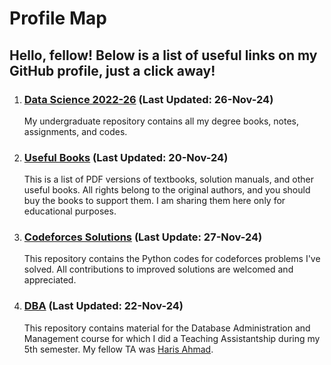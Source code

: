 # Profile Map

## Hello, fellow! Below is a list of useful links on my GitHub profile, just a click away! 
1. ### [Data Science 2022-26](https://github.com/merehansheikh/Data-Science-22) (Last Updated: 26-Nov-24)

   My undergraduate repository contains all my degree books, notes, assignments, and codes.
2. ### [Useful Books](https://github.com/merehansheikh/Data-Science-22/blob/main/README.md) (Last Updated: 20-Nov-24)

   This is a list of PDF versions of textbooks, solution manuals, and other useful books. All rights belong to the original authors, and you should buy the books to support them. I am sharing them here only for educational purposes.

3. ### [Codeforces Solutions](https://github.com/merehansheikh/code-forces-solutions) (Last Update: 27-Nov-24)

   This repository contains the Python codes for codeforces problems I've solved. All contributions to improved solutions are welcomed and appreciated.

4. ### [DBA](https://github.com/merehansheikh/DBA) (Last Updated: 22-Nov-24)

   This repository contains material for the Database Administration and Management course for which I did a Teaching Assistantship during my 5th semester. My fellow TA was [Haris Ahmad](https://github.com/malikharisahmad).
